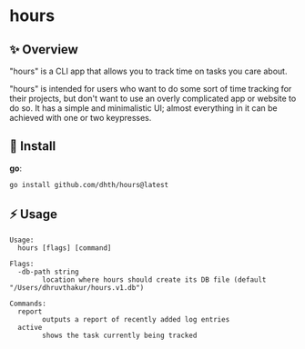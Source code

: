 # hours

✨ Overview
---

"hours" is a CLI app that allows you to track time on tasks you care about.

"hours" is intended for users who want to do some sort of time tracking for
their projects, but don't want to use an overly complicated app or website to do
so. It has a simple and minimalistic UI; almost everything in it can be achieved
with one or two keypresses.

💾 Install
---

**go**:

```sh
go install github.com/dhth/hours@latest
```

⚡️ Usage
---

```
Usage:
  hours [flags] [command]

Flags:
  -db-path string
        location where hours should create its DB file (default "/Users/dhruvthakur/hours.v1.db")

Commands:
  report
        outputs a report of recently added log entries
  active
        shows the task currently being tracked
```
